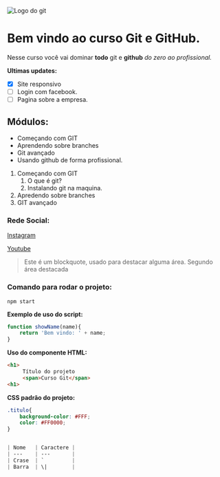 ![Logo do git](https://git-scm.com/images/logos/downloads/Git-Icon-1788C.png)

# Bem vindo ao curso Git e GitHub.
Nesse curso você vai dominar **todo** git e **github** _do zero ao profissional._


**Ultimas updates:**
- [x] Site responsivo 
- [ ] Login com facebook.
- [ ] Pagina sobre a empresa.

## Módulos:
* Começando com GIT
* Aprendendo sobre branches
* Git avançado
* Usando github de forma profissional.

1. Começando com GIT
    1. O que é git?
    2. Instalando git na maquina.
2. Apredendo sobre branches
3. GIT avançado 

### Rede Social:
[Instagram](https://www.instagram.com/)

[Youtube](https://www.youtube.com/)

>Este é um blockquote, usado para destacar alguma área.
>Segundo área destacada

 
### Comando para rodar o projeto: ###

```
npm start
```

**Exemplo de uso do script:**
```js
function showName(name){
    return 'Bem vindo: ' + name;
}
```

**Uso do componente HTML:**
```html
<h1>
     Título do projeto
     <span>Curso Git</span>
<h1>
```

**CSS padrão do projeto:**
```css
.titulo{
    background-color: #FFF;
    color: #FF0000;
}


| Nome   | Caractere |
| ---    | ---       |
| Crase  | `         |
| Barra  | \|        |


